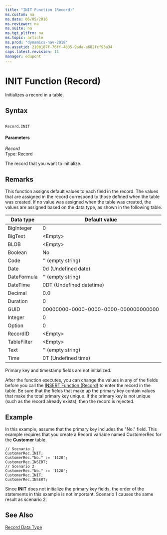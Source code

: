 ```yaml
---
title: "INIT Function (Record)"
ms.custom: na
ms.date: 06/05/2016
ms.reviewer: na
ms.suite: na
ms.tgt_pltfrm: na
ms.topic: article
ms.prod: "dynamics-nav-2018"
ms.assetid: 210b187f-76ff-4835-9ada-a682fcf93a34
caps.latest.revision: 11
manager: edupont
---
```

# INIT Function (Record)
Initializes a record in a table.  
  
## Syntax  
  
```  
  
Record.INIT  
```  
  
#### Parameters  
 *Record*  
 Type: Record  
  
 The record that you want to initialize.  
  
## Remarks  
 This function assigns default values to each field in the record. The values that are assigned in the record correspond to those defined when the table was created. If no value was assigned when the table was created, the values are assigned based on the data type, as shown in the following table.  
  
|Data type|Default value|  
|---------------|-------------------|  
|BigInteger|0|  
|BigText|\<Empty>|  
|BLOB|\<Empty>|  
|Boolean|No|  
|Code|'' \(empty string\)|  
|Date|0d \(Undefined date\)|  
|DateFormula|'' \(empty string\)|  
|DateTime|0DT \(Undefined datetime\)|  
|Decimal|0.0|  
|Duration|0|  
|GUID|00000000-0000-0000-0000-000000000000|  
|Integer|0|  
|Option|0|  
|RecordID|\<Empty>|  
|TableFilter|\<Empty>|  
|Text|'' \(empty string\)|  
|Time|0T \(Undefined time\)|  
  
 Primary key and timestamp fields are not initialized.  
  
 After the function executes, you can change the values in any of the fields before you call the [INSERT Function \(Record\)](INSERT-Function--Record-.md) to enter the record in the table. Be sure that the fields that make up the primary key contain values that make the total primary key unique. If the primary key is not unique \(such as the record already exists\), then the record is rejected.  
  
## Example  
 In this example, assume that the primary key includes the "No." field. This example requires that you create a Record variable named CustomerRec for the **Customer** table.  
  
```  
// Scenario 1  
CustomerRec.INIT;  
CustomerRec."No." := '1120';  
CustomerRec.INSERT;  
// Scenario 2  
CustomerRec."No." := '1120';  
CustomerRec.INIT;  
CustomerRec.INSERT;  
```  
  
 Since **INIT** does not initialize the primary key fields, the order of the statements in this example is not important. Scenario 1 causes the same result as scenario 2.  
  
## See Also  
 [Record Data Type](Record-Data-Type.md)